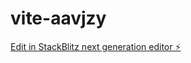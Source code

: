 # vite-aavjzy

[Edit in StackBlitz next generation editor ⚡️](https://stackblitz.com/~/github.com/PeterGrace/vite-aavjzy)